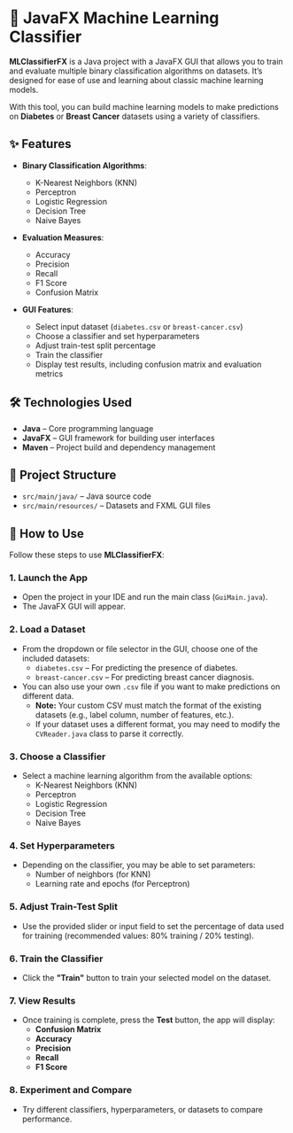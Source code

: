 # 🤖 JavaFX Machine Learning Classifier

**MLClassifierFX** is a Java project with a JavaFX GUI that allows you to train and evaluate multiple binary classification algorithms on datasets. It’s designed for ease of use and learning about classic machine learning models.

 With this tool, you can build machine learning models to make predictions on **Diabetes** or **Breast Cancer** datasets using a variety of classifiers.


## ✨ Features

- **Binary Classification Algorithms**:
	- K-Nearest Neighbors (KNN)
	- Perceptron
	- Logistic Regression
	- Decision Tree
	- Naive Bayes

- **Evaluation Measures**:
	- Accuracy
	- Precision
	- Recall
	- F1 Score
	- Confusion Matrix

- **GUI Features**:
	- Select input dataset (`diabetes.csv` or `breast-cancer.csv`)
	- Choose a classifier and set hyperparameters
	- Adjust train-test split percentage
	- Train the classifier
	- Display test results, including confusion matrix and evaluation metrics

## 🛠️ Technologies Used

- **Java** – Core programming language
- **JavaFX** – GUI framework for building user interfaces
- **Maven** – Project build and dependency management

## 📁 Project Structure
- `src/main/java/` – Java source code
- `src/main/resources/` – Datasets and FXML GUI files

## 🧪 How to Use

Follow these steps to use **MLClassifierFX**:

### 1. Launch the App
- Open the project in your IDE and run the main class (`GuiMain.java`).
- The JavaFX GUI will appear.

### 2. Load a Dataset
- From the dropdown or file selector in the GUI, choose one of the included datasets:
  - `diabetes.csv` – For predicting the presence of diabetes.
  - `breast-cancer.csv` – For predicting breast cancer diagnosis.
- You can also use your own `.csv` file if you want to make predictions on different data.
  - **Note:** Your custom CSV must match the format of the existing datasets (e.g., label column, number of features, etc.).
  - If your dataset uses a different format, you may need to modify the `CVReader.java` class to parse it correctly.

### 3. Choose a Classifier
- Select a machine learning algorithm from the available options:
  - K-Nearest Neighbors (KNN)
  - Perceptron
  - Logistic Regression
  - Decision Tree
  - Naive Bayes

### 4. Set Hyperparameters
- Depending on the classifier, you may be able to set parameters:
  - Number of neighbors (for KNN)
  - Learning rate and epochs (for Perceptron)

### 5. Adjust Train-Test Split
- Use the provided slider or input field to set the percentage of data used for training (recommended values: 80% training / 20% testing).

### 6. Train the Classifier
- Click the **"Train"** button to train your selected model on the dataset.

### 7. View Results
- Once training is complete, press the **Test** button, the app will display:
  - **Confusion Matrix**
  - **Accuracy**
  - **Precision**
  - **Recall**
  - **F1 Score**

### 8. Experiment and Compare
- Try different classifiers, hyperparameters, or datasets to compare performance.
